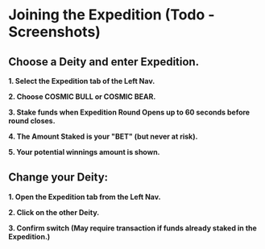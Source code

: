# Joining the Expedition \(Todo - Screenshots\)

## Choose a Deity and enter Expedition.

**1. Select the Expedition tab of the Left Nav.**

**2. Choose COSMIC BULL or COSMIC BEAR.**

**3. Stake funds when Expedition Round Opens up to 60 seconds before round closes.**

**4. The Amount Staked is your "BET" \(but never at risk\).**

**5. Your potential winnings amount is shown.**

## Change your Deity:

**1. Open the Expedition tab from the Left Nav.**

**2. Click on the other Deity.**

**3. Confirm switch \(May require transaction if funds already staked in the Expedition.\)**

